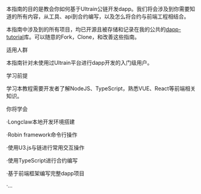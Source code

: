 本指南的目的是教会你如何基于Ultrain公链开发dapp。我们将会涉及到你需要知道的所有内容，从工具、api到合约编写，以及怎么将合约与前端工程相结合。

本指南中涉及到的所有项目，均已开源且被存储和记录在我的公共的[dapp-tutorial](https://github.com/benyasin/dapp-tutorial)库。可以随意的Fork，Clone，和改善这些指南。

适用人群

本指南针对未使用过Ultrain平台进行dapp开发的入门级用户。

学习前提

学习本教程需要开发者了解NodeJS、TypeScript，熟悉VUE、React等前端相关知识。

你将学会

·Longclaw本地开发环境搭建

·Robin framework命令行操作

·使用U3.js与链进行常用交互操作

·使用TypeScript进行合约编写

·基于前端框架编写完整dapp项目

·...



